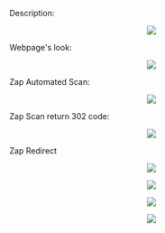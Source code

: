 Description:

 <p align="center">
  <img src="https://user-images.githubusercontent.com/106710730/209478838-64ca647f-a019-46ed-aefa-59e69f88be90.png">
</p>


Webpage's look:
 <p align="center">
  <img src="https://user-images.githubusercontent.com/106710730/209478852-748cdb34-ca2a-4e94-9800-14c72118a18e.png">
</p>

Zap Automated Scan:
 <p align="center">
  <img src="https://user-images.githubusercontent.com/106710730/209478878-08ab5a94-b4ce-4810-acb2-7024d946561e.png">
</p>


Zap Scan return 302 code:
 <p align="center">
  <img src="https://user-images.githubusercontent.com/106710730/209478917-baea332f-c88b-4e07-acd9-21c720e25b92.png">
</p>


Zap Redirect
 <p align="center">
  <img src="https://user-images.githubusercontent.com/106710730/209478936-10d2f276-7900-4a19-85d1-776bdfaec598.png">
</p>


 <p align="center">
  <img src="https://user-images.githubusercontent.com/106710730/209479153-6f6514ff-e2e6-4ea2-a061-f93ed1ebb1cf.png">
</p>

 <p align="center">
  <img src="https://user-images.githubusercontent.com/106710730/209479582-4e54e060-d10e-4487-a311-c2bd5d3bec9f.png">
</p>

 <p align="center">
  <img src="https://user-images.githubusercontent.com/106710730/209479312-a9940955-618a-4271-ba2b-1b422a336046.png">
</p>
